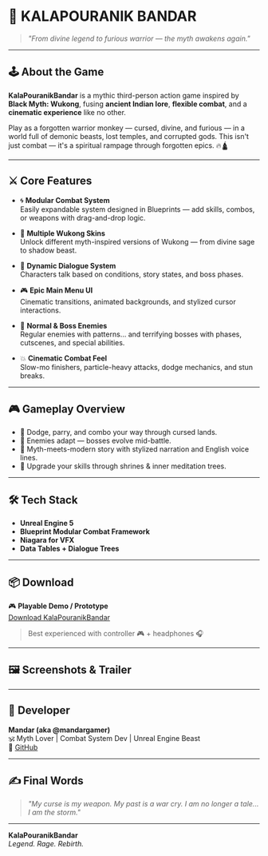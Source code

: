 # 🐒 KALAPOURANIK BANDAR

> *"From divine legend to furious warrior — the myth awakens again."*

---

## 🕹️ About the Game

**KalaPouranikBandar** is a mythic third-person action game inspired by **Black Myth: Wukong**, fusing **ancient Indian lore**, **flexible combat**, and a **cinematic experience** like no other.

Play as a forgotten warrior monkey — cursed, divine, and furious — in a world full of demonic beasts, lost temples, and corrupted gods. This isn't just combat — it's a spiritual rampage through forgotten epics. 🔥🛕

---

## ⚔️ Core Features

- 🌀 **Modular Combat System**  
  Easily expandable system designed in Blueprints — add skills, combos, or weapons with drag-and-drop logic.

- 🧥 **Multiple Wukong Skins**  
  Unlock different myth-inspired versions of Wukong — from divine sage to shadow beast.

- 🧠 **Dynamic Dialogue System**  
  Characters talk based on conditions, story states, and boss phases.

- 🎮 **Epic Main Menu UI**  
  Cinematic transitions, animated backgrounds, and stylized cursor interactions.

- 👺 **Normal & Boss Enemies**  
  Regular enemies with patterns… and terrifying bosses with phases, cutscenes, and special abilities.

- 💥 **Cinematic Combat Feel**  
  Slow-mo finishers, particle-heavy attacks, dodge mechanics, and stun breaks.

---

## 🎮 Gameplay Overview

- 🔄 Dodge, parry, and combo your way through cursed lands.
- 🧠 Enemies adapt — bosses evolve mid-battle.
- 📜 Myth-meets-modern story with stylized narration and English voice lines.
- 🧘 Upgrade your skills through shrines & inner meditation trees.

---

## 🛠️ Tech Stack

- **Unreal Engine 5**
- **Blueprint Modular Combat Framework**
- **Niagara for VFX**
- **Data Tables + Dialogue Trees**

---

## 📦 Download

🎮 **Playable Demo / Prototype**  
[Download KalaPouranikBandar](https://drive.google.com/your-download-link)

> Best experienced with controller 🎮 + headphones 🎧

---

## 🖼️ Screenshots & Trailer

>
>

---

## 👤 Developer

**Mandar (aka @mandargamer)**  
🕉️ Myth Lover | Combat System Dev | Unreal Engine Beast  
🔗 [GitHub](https://github.com/Mandar187)  

---

## ✍️ Final Words

> *"My curse is my weapon. My past is a war cry. I am no longer a tale... I am the storm."*

---

**KalaPouranikBandar**  
_Legend. Rage. Rebirth._
